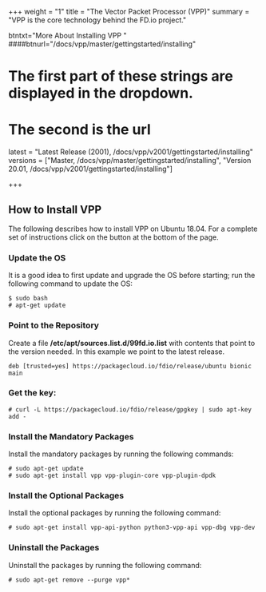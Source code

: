+++
weight = "1"
title = "The Vector Packet Processor (VPP)"
summary = "VPP is the core technology behind the FD.io project."

btntxt="More About Installing VPP "
####btnurl="/docs/vpp/master/gettingstarted/installing"

# The first part of these strings are displayed in the dropdown.
# The second is the url
latest = "Latest Release (2001), /docs/vpp/v2001/gettingstarted/installing"
versions = ["Master, /docs/vpp/master/gettingstarted/installing",
	 "Version 20.01, /docs/vpp/v2001/gettingstarted/installing"]

+++

## How to Install VPP

The following describes how to install VPP on Ubuntu 18.04. For a complete
set of instructions click on the button at the bottom of the page.

### Update the OS

It is a good idea to first update and upgrade the OS before starting; run the
following command to update the OS:

``` console
$ sudo bash
# apt-get update
```

### Point to the Repository

Create a file **/etc/apt/sources.list.d/99fd.io.list** with contents that point to
the version needed. In this example we point to the latest release.

``` console
deb [trusted=yes] https://packagecloud.io/fdio/release/ubuntu bionic main
```

### Get the key:

``` console
# curl -L https://packagecloud.io/fdio/release/gpgkey | sudo apt-key add -
```

### Install the Mandatory Packages

Install the mandatory packages by running the following commands:

``` console
# sudo apt-get update
# sudo apt-get install vpp vpp-plugin-core vpp-plugin-dpdk
```
  
### Install the Optional Packages

Install the optional packages by running the following command:

``` console
# sudo apt-get install vpp-api-python python3-vpp-api vpp-dbg vpp-dev
```

### Uninstall the Packages

Uninstall the  packages by running the following command:

``` console
# sudo apt-get remove --purge vpp*
```
